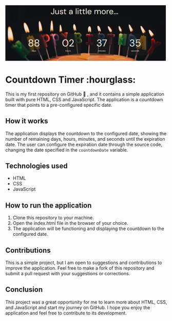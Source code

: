 <a href="index.html">
<img style="width: 500px;" src="./assets/image_preview.png">
</a>
 <h1>Countdown Timer :hourglass:</h1>

This is my first repository on GitHub :tada: , and it contains a simple application built with pure HTML, CSS and JavaScript. The application is a countdown timer that points to a pre-configured specific date.

## How it works 
The application displays the countdown to the configured date, showing the number of remaining days, hours, minutes, and seconds until the expiration date. The user can configure the expiration date through the source code, changing the date specified in the `countdownDate` variable.

## Technologies used
- HTML
- CSS
- JavaScript

## How to run the application
1. Clone this repository to your machine.
2. Open the index.html file in the browser of your choice.
3. The application will be functioning and displaying the countdown to the configured date.

## Contributions
This is a simple project, but I am open to suggestions and contributions to improve the application. Feel free to make a fork of this repository and submit a pull request with your suggestions or corrections.

## Conclusion
This project was a great opportunity for me to learn more about HTML, CSS, and JavaScript and start my journey on GitHub. I hope you enjoy the application and feel free to contribute to its development.
